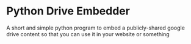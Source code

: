 # Python Drive Embedder

A short and simple python program to embed a publicly-shared google drive content so that you can use it in your website or something
